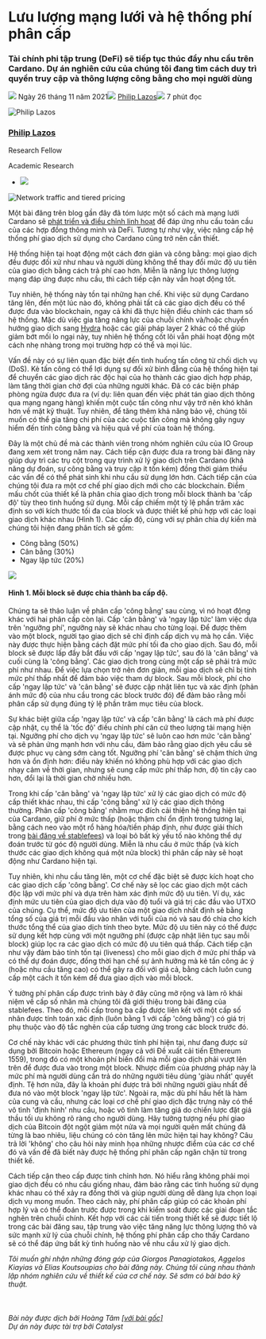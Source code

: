 # Lưu lượng mạng lưới và hệ thống phí phân cấp

### **Tài chính phi tập trung (DeFi) sẽ tiếp tục thúc đẩy nhu cầu trên Cardano. Dự án nghiên cứu của chúng tôi đang tìm cách duy trì quyền truy cập và thông lượng công bằng cho mọi người dùng**

![](img/2021-11-26-network-traffic-and-tiered-pricing.002.png) Ngày 26 tháng 11 năm 2021![](img/2021-11-26-network-traffic-and-tiered-pricing.002.png) [Philip Lazos](tmp//en/blog/authors/philip-lazos/page-1/)![](img/2021-11-26-network-traffic-and-tiered-pricing.003.png) 7 phút đọc

![Philip Lazos](https://gitlocalize.com/repo/7823/vi/docs1/2021/11/img/2021-11-26-network-traffic-and-tiered-pricing.004.png)[](tmp//en/blog/authors/philip-lazos/page-1/)

### [**Philip Lazos**](tmp//en/blog/authors/philip-lazos/page-1/)

Research Fellow

Academic Research

- ![](img/2021-11-26-network-traffic-and-tiered-pricing.005.png)[](mailto:philip.lazos@iohk.io "Email")

![Network traffic and tiered pricing](https://gitlocalize.com/repo/7823/vi/docs1/2021/11/img/2021-11-26-network-traffic-and-tiered-pricing.006.jpeg)

Một bài đăng trên blog gần đây đã tóm lược một số cách mà mạng lưới Cardano sẽ [phát triển và điều chỉnh linh hoạt](https://iohk.io/en/blog/posts/2021/11/22/slow-and-steady-wins-the-race-network-evolution-for-network-growth/) để đáp ứng nhu cầu toàn cầu của các hợp đồng thông minh và DeFi. Tương tự như vậy, việc nâng cấp hệ thống phí giao dịch sử dụng cho Cardano cũng trở nên cần thiết.

Hệ thống hiện tại hoạt động một cách đơn giản và công bằng: mọi giao dịch đều được đối xử như nhau và người dùng không thể thay đổi mức độ ưu tiên của giao dịch bằng cách trả phí cao hơn. Miễn là năng lực thông lượng mạng đáp ứng được nhu cầu, thì cách tiếp cận này vẫn hoạt động tốt.

Tuy nhiên, hệ thống này tồn tại những hạn chế. Khi việc sử dụng Cardano tăng lên, đến một lúc nào đó, không phải tất cả các giao dịch đều có thể được đưa vào blockchain, ngay cả khi đã thực hiện điều chỉnh các tham số hệ thống. Mặc dù việc gia tăng năng lực của chuỗi chính và/hoặc chuyển hướng giao dịch sang [Hydra](https://iohk.io/en/blog/posts/2021/09/17/hydra-cardano-s-solution-for-ultimate-scalability/) hoặc các giải pháp layer 2 khác có thể giúp giảm bớt mối lo ngại này, tuy nhiên hệ thống cốt lõi vẫn phải hoạt động một cách nhẹ nhàng trong mọi trường hợp có thể và mọi lúc.

Vấn đề này có sự liên quan đặc biệt đến tình huống tấn công từ chối dịch vụ (DoS). Kẻ tấn công có thể lợi dụng sự đối xử bình đẳng của hệ thống hiện tại để chuyển các giao dịch rác độc hại của họ thành các giao dịch hợp pháp, làm tăng thời gian chờ đợi của những người khác. Đã có các biện pháp phòng ngừa được đưa ra (ví dụ: liên quan đến việc phát tán giao dịch thông qua mạng ngang hàng) khiến một cuộc tấn công như vậy trở nên khó khăn hơn về mặt kỹ thuật. Tuy nhiên, để tăng thêm khả năng bảo vệ, chúng tôi muốn có thể gia tăng chi phí của các cuộc tấn công mà không gây nguy hiểm đến tính công bằng và hiệu quả về phí của toàn hệ thống.

Đây là một chủ đề mà các thành viên trong nhóm nghiên cứu của IO Group đang xem xét trong năm nay. Cách tiếp cận được đưa ra trong bài đăng này giúp duy trì các trụ cột trong quy trình xử lý giao dịch trên Cardano (khả năng dự đoán, sự công bằng và truy cập ít tốn kém) đồng thời giảm thiểu các vấn đề có thể phát sinh khi nhu cầu sử dụng lớn hơn. Cách tiếp cận của chúng tôi đưa ra một cơ chế phí giao dịch mới cho các blockchain. Điểm mấu chốt của thiết kế là phân chia giao dịch trong mỗi block thành ba 'cấp độ' tùy theo tình huống sử dụng. Mỗi cấp chiếm một tỷ lệ phần trăm xác định so với kích thước tối đa của block và được thiết kế phù hợp với các loại giao dịch khác nhau (Hình 1). Các cấp độ, cùng với sự phân chia dự kiến mà chúng tôi hiện đang phân tích sẽ gồm:

- Công bằng (50%)
- Cân bằng (30%)
- Ngay lập tức (20%)

![](img/2021-11-26-network-traffic-and-tiered-pricing.007.jpeg)

#### **Hình 1. Mỗi block sẽ được chia thành ba cấp độ.**

Chúng ta sẽ thảo luận về phân cấp 'công bằng' sau cùng, vì nó hoạt động khác với hai phân cấp còn lại. Cấp 'cân bằng' và 'ngay lập tức' làm việc dựa trên 'ngưỡng phí', ngưỡng này sẽ khác nhau cho từng loại. Để được thêm vào một block, người tạo giao dịch sẽ chỉ định cấp dịch vụ mà họ cần. Việc này được thực hiện bằng cách đặt mức phí tối đa cho giao dịch. Sau đó, mỗi block sẽ được lấp đầy bắt đầu với cấp 'ngay lập tức', sau đó là 'cân bằng' và cuối cùng là 'công bằng'. Các giao dịch trong cùng một cấp sẽ phải trả mức phí như nhau. Để việc lựa chọn trở nên đơn giản, mỗi giao dịch sẽ chỉ bị tính mức phí thấp nhất để đảm bảo việc tham dự block. Sau mỗi block, phí cho cấp 'ngay lập tức' và 'cân bằng' sẽ được cập nhật liên tục và xác định (phản ánh mức độ của nhu cầu trong các block trước đó) để đảm bảo rằng mỗi phân cấp sử dụng đúng tỷ lệ phần trăm mục tiêu của block.

Sự khác biệt giữa cấp 'ngay lập tức' và cấp 'cân bằng' là cách mà phí được cập nhật, cụ thể là 'tốc độ' điều chỉnh phí căn cứ theo lượng tải mạng hiện tại. Ngưỡng phí cho dịch vụ 'ngay lập tức' sẽ luôn cao hơn mức 'cân bằng' và sẽ phản ứng mạnh hơn với nhu cầu, đảm bảo rằng giao dịch yêu cầu sẽ được phục vụ càng sớm càng tốt. Ngưỡng phí 'cân bằng' sẽ chậm thích ứng hơn và ổn định hơn: điều này khiến nó không phù hợp với các giao dịch nhạy cảm về thời gian, nhưng sẽ cung cấp mức phí thấp hơn, độ tin cậy cao hơn, đổi lại là thời gian chờ nhiều hơn.

Trong khi cấp 'cân bằng' và 'ngay lập tức' xử lý các giao dịch có mức độ cấp thiết khác nhau, thì cấp 'công bằng' xử lý các giao dịch thông thường. Phân cấp 'công bằng' nhằm mục đích cải thiện hệ thống hiện tại của Cardano, giữ phí ở mức thấp (hoặc thậm chí ổn định trong tương lai, bằng cách neo vào một rổ hàng hóa/tiền pháp định, như được giải thích trong [bài đăng về stablefees](https://iohk.io/en/blog/posts/2021/06/10/stablefees-and-the-decentralized-reserve-system/)) và loại bỏ bất kỳ yếu tố nào không thể dự đoán trước từ góc độ người dùng. Miễn là nhu cầu ở mức thấp (và kích thước các giao dịch không quá một nửa block) thì phân cấp này sẽ hoạt động như Cardano hiện tại.

Tuy nhiên, khi nhu cầu tăng lên, một cơ chế đặc biệt sẽ được kích hoạt cho các giao dịch cấp 'công bằng'. Cơ chế này sẽ lọc các giao dịch một cách độc lập với mức phí và dựa trên hàm xác định mức độ ưu tiên. Ví dụ, xác định mức ưu tiên của giao dịch dựa vào độ tuổi và giá trị các đầu vào UTXO của chúng. Cụ thể, mức độ ưu tiên của một giao dịch nhất định sẽ bằng tổng số của giá trị mỗi đầu vào nhân với tuổi của nó và sau đó chia cho kích thước tổng thể của giao dịch tính theo byte. Mức độ ưu tiên này có thể được sử dụng kết hợp cùng với một ngưỡng phí (được cập nhật liên tục sau mỗi block) giúp lọc ra các giao dịch có mức độ ưu tiên quá thấp. Cách tiếp cận như vậy đảm bảo tính tồn tại (liveness) cho mỗi giao dịch ở mức phí thấp và có thể dự đoán được, đồng thời hạn chế sự ảnh hưởng mà kẻ tấn công ác ý (hoặc nhu cầu tăng cao) có thể gây ra đối với giá cả, bằng cách luôn cung cấp một cách ít tốn kém để đưa giao dịch vào mỗi block.

Ý tưởng phí phân cấp được trình bày ở đây cũng mở rộng và làm rõ khái niệm về cấp số nhân mà chúng tôi đã giới thiệu trong bài đăng của stablefees. Theo đó, mỗi cấp trong ba cấp được liên kết với một cấp số nhân được tính toán xác định (luôn bằng 1 với cấp 'công bằng') có giá trị phụ thuộc vào độ tắc nghẽn của cấp tương ứng trong các block trước đó.

Cơ chế này khác với các phương thức tính phí hiện tại, như đang được sử dụng bởi Bitcoin hoặc Ethereum (ngay cả với Đề xuất cải tiến Ethereum 1559), trong đó có một khoản phí biến đổi mà mỗi giao dịch phải vượt lên trên để được đưa vào trong một block. Nhược điểm của phương pháp này là mức phí mà người dùng cần trả do những người tiêu dùng 'giàu nhất' quyết định. Tệ hơn nữa, đây là khoản phí được trả bởi những người giàu nhất để đưa nó vào một block 'ngay lập tức'. Ngoài ra, mặc dù phí hầu hết là hàm của cung và cầu, nhưng các loại cơ chế phí giao dịch đặc trưng này có thể vô tình 'định hình' nhu cầu, hoặc vô tình làm tăng giá do chiến lược đặt giá thầu tối ưu không rõ ràng cho người dùng. Hãy tưởng tượng nếu phí giao dịch của Bitcoin đột ngột giảm một nửa và mọi người quên mất chúng đã từng là bao nhiêu, liệu chúng có còn tăng lên mức hiện tại hay không? Câu trả lời 'không' cho câu hỏi này minh họa những nhược điểm của các cơ chế đó và vấn đề đã biết này được hệ thống phí phân cấp ngăn chặn từ trong thiết kế.

Cách tiếp cận theo cấp được tinh chỉnh hơn. Nó hiểu rằng không phải mọi giao dịch đều có nhu cầu giống nhau, đảm bảo rằng các tình huống sử dụng khác nhau có thể xảy ra đồng thời và giúp người dùng dễ dàng lựa chọn loại dịch vụ mong muốn. Theo cách này, phí phân cấp giúp có các khoản phí hợp lý và có thể đoán trước được trong khi kiểm soát được các giai đoạn tắc nghẽn trên chuỗi chính. Kết hợp với các cải tiến trong thiết kế sẽ được tiết lộ trong các bài đăng sau, tập trung vào việc tăng năng lực thông lượng thô và sức mạnh xử lý của chuỗi chính, hệ thống phí phân cấp cho thấy Cardano sẽ có thể đáp ứng bất kỳ tình huống nào về nhu cầu xử lý giao dịch.

*Tôi muốn ghi nhận những đóng góp của Giorgos Panagiotakos, Aggelos Kiayias và Elias Koutsoupias cho bài đăng này. Chúng tôi cùng nhau thành lập nhóm nghiên cứu về thiết kế của cơ chế này. Sẽ sớm có bài báo kỹ thuật.<br><br><br><br>Bài này được dịch bởi Hoàng Tâm <a class="_active_edit_href" href="https://iohk.io/en/blog/posts/2021/11/26/network-traffic-and-tiered-pricing/">[với bài gốc]</a><br><em>Dự án này được tài trợ bởi Catalyst</em>*
